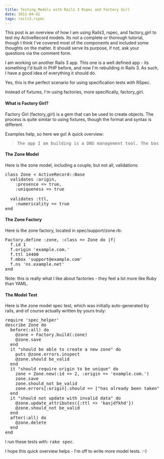 ```yaml
---
title: Testing Models with Rails 3 Rspec and Factory Girl
date: 2011-04-02
tags: rails3,rspec
---
```

This post is an overview of how I am using Rails3, rspec, and factory\_girl to test my ActiveRecord models. Its not a complete or thorough tutorial, though I think I've covered most of the components and included some thoughts on the matter. It should serve its purpose, if not, ask your questions via the comment form.

I am working on another Rails 3 app. This one is a well defined app - its something I'd built in PHP before, and now I'm rebuilding in Rails 3. As such, I have a good idea of everything it should do.

Yes, this is the perfect scenario for using specification tests with RSpec.

Instead of fixtures, I'm using factories, more specifically, factory\_girl.

#### What is Factory Girl?

Factory Girl (factory\_girl) is a gem that can be used to create objects. The process is quite similar to using fixtures, though the format and syntax is different.

Examples help, so here we go! A quick overview:

<blockquote><pre>
The app I am building is a DNS management tool. The base models are "zone" and "record". The zone model is the origin part of a zonefile, and includes a field named origin. For a single DNS server, the origin must be unique.
</pre></blockquote>

#### The Zone Model

Here is the zone model, including a couple, but not all, validations:

<pre class="sh_ruby">
class Zone < ActiveRecord::Base
  validates :origin,
    :presence => true,
    :uniqueness => true

  validates :ttl,
    :numericality => true
end
</pre>

#### The Zone Factory

Here is the zone factory, located in spec/support/zone.rb:

<pre class="sh_ruby">
Factory.define :zone, :class => Zone do |f|
  f.id 1
  f.origin 'example.com.'
  f.ttl 14400
  f.mbox 'support@example.com'
  f.ns 'ns.example.net'
end
</pre>

Note: this is really what I like about factories - they feel a lot more like Ruby than YAML.

#### The Model Test

Here is the zone model spec test, which was initially auto-generated by rails, and of course actually written by yours truly:

<pre class="sh_ruby">
require 'spec_helper'
describe Zone do
  before(:all) do
    @zone = Factory.build(:zone)
    @zone.save
  end
  it "should be able to create a new zone" do
    puts @zone.errors.inspect
    @zone.should be_valid
  end
  it "should require origin to be unique" do
    zone = Zone.new(:id => 2, :origin => 'example.com.')
    zone.save
    zone.should_not be_valid
    zone.errors[:origin].should == ["has already been taken"]
  end
  it "should not update with invalid data" do
    @zone.update_attributes({:ttl => 'kasjdfkhd'})
    @zone.should_not be_valid
  end
  after(:all) do
    @zone.delete
  end
end
</pre>

I run these tests with: <tt>rake spec</tt>.

I hope this quick overview helps - I'm off to write more model tests. :-)

